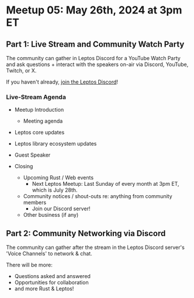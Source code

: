 # Meetup 05: May 26th, 2024 at 3pm ET

## Part 1: Live Stream and Community Watch Party

The community can gather in Leptos Discord for a YouTube Watch Party and ask questions + interact with the speakers on-air via Discord, YouTube, Twitch, or X.

If you haven't already, [join the Leptos Discord](https://discord.gg/x8NhWWYTV2)!

### Live-Stream Agenda

- Meetup Introduction
	- Meeting agenda

- Leptos core updates

- Leptos library ecosystem updates

- Guest Speaker
  
- Closing
	- Upcoming Rust / Web events
		- Next Leptos Meetup: Last Sunday of every month at 3pm ET, which is July 28th.
	- Community notices / shout-outs re: anything from community members
		- Join our Discord server!
	- Other business (if any)

## Part 2: Community Networking via Discord

The community can gather after the stream in the Leptos Discord server's 'Voice Channels' to network & chat.

There will be more:
- Questions asked and answered
- Opportunities for collaboration
- and more Rust & Leptos!
